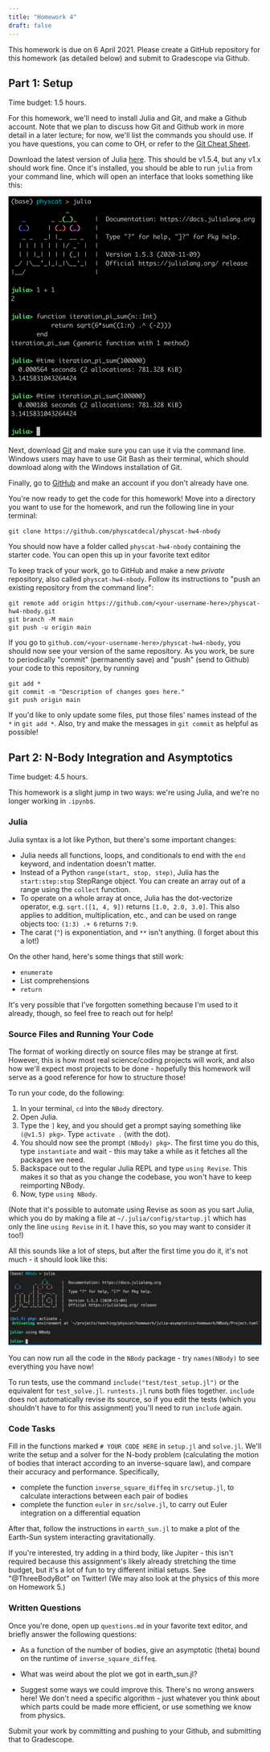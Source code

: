 ```yaml
---
title: "Homework 4"
draft: false
---
```


This homework is due on 6 April 2021. Please create a GitHub repository for this homework (as detailed below) and submit to Gradescope via Github.

## Part 1: Setup

Time budget: 1.5 hours.

For this homework, we'll need to install Julia and Git, and make a Github account. Note that we plan to discuss how Git and Github work in more detail in a later lecture; for now, we'll list the commands you should use. If you have questions, you can come to OH, or refer to the [Git Cheat Sheet](https://www.atlassian.com/git/tutorials/atlassian-git-cheatsheet).

Download the latest version of Julia [here](https://julialang.org/downloads/). This should be v1.5.4, but any v1.x should work fine. Once it's installed, you should be able to run `julia` from your command line, which will open an interface that looks something like this:

![](julia_test.png)

Next, download [Git](https://git-scm.com/downloads) and make sure you can use it via the command line. Windows users may have to use Git Bash as their terminal, which should download along with the Windows installation of Git.

Finally, go to [GitHub](https://github.com/) and make an account if you don't already have one. 

You're now ready to get the code for this homework! Move into a directory you want to use for the homework, and run the following line in your terminal:

```
git clone https://github.com/physcatdecal/physcat-hw4-nbody
```

You should now have a folder called `physcat-hw4-nbody` containing the starter code. You can open this up in your favorite text editor

To keep track of your work, go to GitHub and make a new *private* repository, also called `physcat-hw4-nbody`. Follow its instructions to "push an existing repository from the command line":

```
git remote add origin https://github.com/<your-username-here>/physcat-hw4-nbody.git
git branch -M main
git push -u origin main
```

If you go to `github.com/<your-username-here>/physcat-hw4-nbody`, you should now see your version of the same repository. As you work, be sure to periodically "commit" (permanently save) and "push" (send to Github) your code to this repository, by running

```
git add * 
git commit -m "Description of changes goes here."
git push origin main
``` 

If you'd like to only update some files, put those files' names instead of the `*` in `git add *`. Also, try and make the messages in `git commit` as helpful as possible!

## Part 2: N-Body Integration and Asymptotics

Time budget: 4.5 hours.

This homework is a slight jump in two ways: we're using Julia, and we're no longer working in `.ipynb`s. 

### Julia

Julia syntax is a lot like Python, but there's some important changes:

- Julia needs all functions, loops, and conditionals to end with the `end` keyword, and indentation doesn't matter.
- Instead of a Python `range(start, stop, step)`, Julia has the `start:step:stop` StepRange object. You can create an array out of a range using the `collect` function.
- To operate on a whole array at once, Julia has the dot-vectorize operator, e.g. `sqrt.([1, 4, 9])` returns `[1.0, 2.0, 3.0]`. This also applies to addition, multiplication, etc., and can be used on range objects too: `(1:3) .+ 6` returns `7:9`.
- The carat (`^`) is exponentiation, and `**` isn't anything. (I forget about this a lot!)

On the other hand, here's some things that still work:

- `enumerate`
- List comprehensions
- `return`

It's very possible that I've forgotten something because I'm used to it already, though, so feel free to reach out for help!

### Source Files and Running Your Code

The format of working directly on source files may be strange at first. However, this is how most real science/coding projects will work, and also how we'll expect most projects to be done - hopefully this homework will serve as a good reference for how to structure those! 

To run your code, do the following:

1. In your terminal, `cd` into the `NBody` directory.
2. Open Julia.
3. Type the `]` key, and you should get a prompt saying something like `(@v1.5) pkg>`. Type `activate .` (with the dot).
4. You should now see the prompt `(NBody) pkg>`. The first time you do this, type `instantiate` and wait - this may take a while as it fetches all the packages we need.
5. Backspace out to the regular Julia REPL and type `using Revise`. This makes it so that as you change the codebase, you won't have to keep reimporting NBody.
6. Now, type `using NBody`.

(Note that it's possible to automate using Revise as soon as you sart Julia, which you do by making a file at `~/.julia/config/startup.jl` which has only the line `using Revise` in it. I have this, so you may want to consider it too!)

All this sounds like a lot of steps, but after the first time you do it, it's not much - it should look like this:

![](hw4_julia_setup.png)

You can now run all the code in the `NBody` package - try `names(NBody)` to see everything you have now!

To run tests, use the command `include("test/test_setup.jl")` or the equivalent for `test_solve.jl`. `runtests.jl` runs both files together. `include` does not automatically revise its source, so if you edit the tests (which you shouldn't have to for this assignment) you'll need to run `include` again.

### Code Tasks

Fill in the functions marked `# YOUR CODE HERE` in `setup.jl` and `solve.jl`. We'll write the setup and a solver for the N-body problem (calculating the motion of bodies that interact according to an inverse-square law), and compare their accuracy and performance. Specifically,

- complete the function `inverse_square_diffeq` in `src/setup.jl`, to calculate interactions between each pair of bodies
- complete the function `euler` in `src/solve.jl`, to carry out Euler integration on a differential equation

After that, follow the instructions in `earth_sun.jl` to make a plot of the Earth-Sun system interacting gravitationally. 

If you're interested, try adding in a third body, like Jupiter - this isn't required because this assignment's likely already stretching the time budget, but it's a lot of fun to try different initial setups. See "@ThreeBodyBot" on Twitter! (We may also look at the physics of this more on Homework 5.)

### Written Questions

Once you're done, open up `questions.md` in your favorite text editor, and briefly answer the following questions:

- As a function of the number of bodies, give an asymptotic (theta) bound on the runtime of `inverse_square_diffeq`.

- What was weird about the plot we got in earth_sun.jl?

- Suggest some ways we could improve this. There's no wrong answers here! We don't need a specific algorithm - just whatever you think about which parts could be made more efficient, or use something we know from physics.

Submit your work by committing and pushing to your Github, and submitting that to Gradescope.

